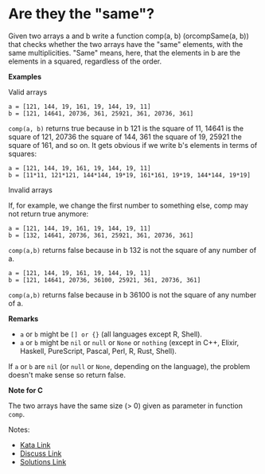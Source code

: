 # Are they the "same"?

Given two arrays a and b write a function comp(a, b) (orcompSame(a, b)) that checks whether the two arrays have the "same" elements, with the same multiplicities. "Same" means, here, that the elements in b are the elements in a squared, regardless of the order.

**Examples**

Valid arrays

```
a = [121, 144, 19, 161, 19, 144, 19, 11]
b = [121, 14641, 20736, 361, 25921, 361, 20736, 361]
```

`comp(a, b)` returns true because in b 121 is the square of 11, 14641 is the square of 121, 20736 the square of 144, 361 the square of 19, 25921 the square of 161, and so on. It gets obvious if we write b's elements in terms of squares:

```
a = [121, 144, 19, 161, 19, 144, 19, 11]
b = [11*11, 121*121, 144*144, 19*19, 161*161, 19*19, 144*144, 19*19]
```

Invalid arrays

If, for example, we change the first number to something else, comp may not return true anymore:

```
a = [121, 144, 19, 161, 19, 144, 19, 11]
b = [132, 14641, 20736, 361, 25921, 361, 20736, 361]
```

`comp(a,b)` returns false because in b 132 is not the square of any number of a.

```
a = [121, 144, 19, 161, 19, 144, 19, 11]
b = [121, 14641, 20736, 36100, 25921, 361, 20736, 361]
```

`comp(a,b)` returns false because in b 36100 is not the square of any number of a.

**Remarks**

- `a` or `b` might be `[] or {}` (all languages except R, Shell).
- `a` or `b` might be `nil` or `null` or `None` or `nothing` (except in C++, Elixir, Haskell, PureScript, Pascal, Perl, R, Rust, Shell).

If `a` or `b` are `nil` (or `null` or `None`, depending on the language), the problem doesn't make sense so return false.

**Note for C**

The two arrays have the same size (> 0) given as parameter in function `comp`.

Notes:

- [Kata Link](https://www.codewars.com/kata/550498447451fbbd7600041c)
- [Discuss Link](https://www.codewars.com/kata/550498447451fbbd7600041c/discuss)
- [Solutions Link](https://www.codewars.com/kata/550498447451fbbd7600041c/solutions)
